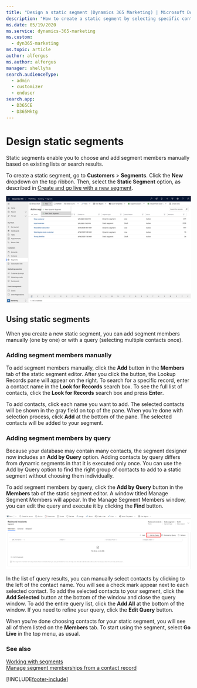```yaml
---
title: "Design a static segment (Dynamics 365 Marketing) | Microsoft Docs"
description: "How to create a static segment by selecting specific contacts individually in Dynamics 365 Marketing."
ms.date: 05/19/2020
ms.service: dynamics-365-marketing
ms.custom: 
  - dyn365-marketing
ms.topic: article
author: alfergus
ms.author: alfergus
manager: shellyha
search.audienceType: 
  - admin
  - customizer
  - enduser
search.app: 
  - D365CE
  - D365Mktg
---
```


# Design static segments

Static segments enable you to choose and add segment members manually based on existing lists or search results.

To create a static segment, go to **Customers** > **Segments**. Click the **New** dropdown on the top ribbon. Then, select the **Static Segment** option, as described in [Create and go live with a new segment](segmentation-lists-subscriptions.md#create-segment).

![Add a new static segment](media/static-segment-1.png "Add a new static segment")

## Using static segments

When you create a new static segment, you can add segment members manually (one by one) or with a query (selecting multiple contacts once).

### Adding segment members manually

To add segment members manually, click the **Add** button in the **Members** tab of the static segment editor. After you click the button, the Lookup Records pane will appear on the right. To search for a specific record, enter a contact name in the **Look for Records** search box. To see the full list of contacts, click the **Look for Records** search box and press **Enter**.

To add contacts, click each name you want to add. The selected contacts will be shown in the gray field on top of the pane. When you’re done with selection process, click **Add** at the bottom of the pane. The selected contacts will be added to your segment.

### Adding segment members by query

Because your database may contain many contacts, the segment designer now includes an **Add by Query** option. Adding contacts by query differs from dynamic segments in that it is executed only once. You can use the Add by Query option to find the right group of contacts to add to a static segment without choosing them individually.

To add segment members by query, click the **Add by Query** button in the **Members** tab of the static segment editor. A window titled Manage Segment Members will appear. In the Manage Segment Members window, you can edit the query and execute it by clicking the **Find** button.

![Add segment members by query](media/static-segment-2.png "Add segment members by query")

In the list of query results, you can manually select contacts by clicking to the left of the contact name. You will see a check mark appear next to each selected contact. To add the selected contacts to your segment, click the **Add Selected** button at the bottom of the window and close the query window. To add the entire query list, click the **Add All** at the bottom of the window. If you need to refine your query, click the **Edit Query** button.

When you're done choosing contacts for your static segment, you will see all of them listed on the **Members** tab. To start using the segment, select **Go Live** in the top menu, as usual.

### See also

[Working with segments](segmentation-lists-subscriptions.md)  
[Manage segment memberships from a contact record](manage-segments-from-contacts.md)


[!INCLUDE[footer-include](../includes/footer-banner.md)]